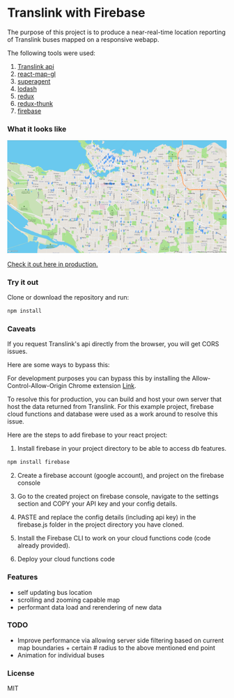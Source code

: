 # Translink with Firebase

The purpose of this project is to produce a near-real-time location reporting of Translink buses mapped on a responsive webapp.

The following tools were used:
1. [Translink api](https://developer.translink.ca)
2. [react-map-gl](https://github.com/uber/react-map-gl)
3. [superagent](https://github.com/visionmedia/superagent)
4. [lodash](https://lodash.com/)
5. [redux](https://redux.js.org/)
6. [redux-thunk](https://github.com/gaearon/redux-thunk)
7. [firebase](https://firebase.google.com)

### What it looks like

<p align="center">
	<img src="./screenshots/ss.png"/>
</p>

[Check it out here in production.](https://translink-79b18.firebaseapp.com/)

### Try it out

Clone or download the repository and run:
```ruby
npm install
```


### Caveats

If you request Translink's api directly from the browser, you will get CORS issues.

Here are some ways to bypass this:

For development purposes you can bypass this by installing the Allow-Control-Allow-Origin Chrome extension [Link](https://chrome.google.com/webstore/detail/allow-control-allow-origi/nlfbmbojpeacfghkpbjhddihlkkiljbi).

To resolve this for production, you can build and host your own server that host the data returned from Translink.
For this example project,  firebase cloud functions and database were used as a work around to resolve this issue.

Here are the steps to add firebase to your react project:

1. Install firebase in your project directory to be able to access db features.

```ruby
npm install firebase
```

2. Create a firebase account (google account), and project on the firebase console

3. Go to the created project on firebase console, navigate to the settings section and COPY your API key and your config details.

4. PASTE and replace the config details (including api key) in the firebase.js folder in the project directory you have cloned.

5. Install the Firebase CLI to work on your cloud functions code (code already provided).

6. Deploy your cloud functions code



### Features

- self updating bus location
- scrolling and zooming capable map
- performant data load and rerendering of new data


### TODO

- Improve performance via allowing server side filtering based on current map boundaries + certain # radius to the above mentioned end point
- Animation for individual buses

### License
MIT
